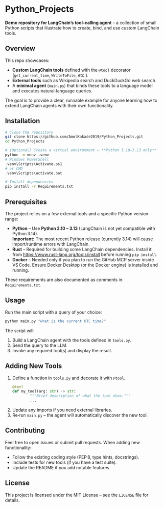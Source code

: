 # Python_Projects

**Demo repository for LangChain’s tool‑calling agent** – a collection of small Python scripts that illustrate how to create, bind, and use custom LangChain tools.

## Overview

This repo showcases:

- **Custom LangChain tools** defined with the `@tool` decorator (`get_current_time`, `WriteToFile`, etc.).
- **External tools** such as Wikipedia search and DuckDuckGo web search.
- A **minimal agent** (`main.py`) that binds these tools to a language model and executes natural‑language queries.

The goal is to provide a clear, runnable example for anyone learning how to extend LangChain agents with their own functionality.

## Installation

```bash
# Clone the repository
git clone https://github.com/AmolKakade2019/Python_Projects.git
cd Python_Projects

# (Optional) Create a virtual environment – **Python 3.10–3.13 only**
python -m venv .venv
# Windows PowerShell
.venv\Scripts\Activate.ps1
# or CMD
.venv\Scripts\activate.bat

# Install dependencies
pip install -r Requirements.txt
```

## Prerequisites

The project relies on a few external tools and a specific Python version range:

* **Python** – Use **Python 3.10 – 3.13** (LangChain is not yet compatible with Python 3.14).  
	**Important:** The most recent Python release (currently 3.14) will cause import/runtime errors with LangChain.
* **Rust** – Required for building some LangChain dependencies. Install it from <https://www.rust-lang.org/tools/install> before running `pip install`.
* **Docker** – Needed only if you plan to run the GitHub MCP server inside VS Code. Ensure Docker Desktop (or the Docker engine) is installed and running.

These requirements are also documented as comments in `Requirements.txt`.

## Usage

Run the main script with a query of your choice:

```bash
python main.py "what is the current UTC time?"
```

The script will:

1. Build a LangChain agent with the tools defined in `tools.py`.
2. Send the query to the LLM.
3. Invoke any required tool(s) and display the result.

## Adding New Tools

1. Define a function in `tools.py` and decorate it with `@tool`.  
	 ```python
	 @tool
	 def my_tool(arg: str) -> str:
			 """Brief description of what the tool does."""
			 ...
	 ```
2. Update any imports if you need external libraries.
3. Re‑run `main.py` – the agent will automatically discover the new tool.

## Contributing

Feel free to open issues or submit pull requests. When adding new functionality:

- Follow the existing coding style (PEP 8, type hints, docstrings).
- Include tests for new tools (if you have a test suite).
- Update the README if you add notable features.

## License

This project is licensed under the MIT License – see the `LICENSE` file for details.
